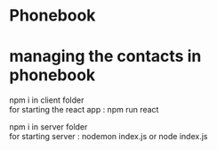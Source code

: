 # Phonebook
# managing the contacts in phonebook </br>
npm i in  client folder</br>
for starting the react app : npm run react </br>

npm i in server folder </br>
for starting server : nodemon index.js or node index.js </br>
